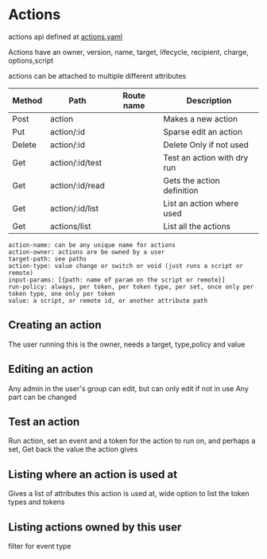 # Actions

actions api defined at [actions.yaml](../../../api-docs/actions.yaml)

Actions have an owner, version, name, target, lifecycle, recipient, charge, options,script

actions can be attached to multiple different attributes

| Method | Path            | Route name | Description                 |
|--------|-----------------|------------|-----------------------------|
| Post   | action          |            | Makes a new action          |
| Put    | action/:id      |            | Sparse edit an action       |
| Delete | action/:id      |            | Delete Only if not used     |
| Get    | action/:id/test |            | Test an action with dry run |
| Get    | action/:id/read |            | Gets the action definition  |
| Get    | action/:id/list |            | List an action where used   |
| Get    | actions/list    |            | List all the actions        |

    action-name: can be any unique name for actions
    action-owner: actions are be owned by a user
    target-path: see paths
    action-type: value change or switch or void (just runs a script or remote)
    input-params: [{path: name of param on the script or remote}]
    run-policy: always, per token, per token type, per set, once only per token type, one only per token
    value: a script, or remote id, or another attribute path

## Creating an action
The user running this is the owner,
needs a target, type,policy and value



## Editing an action

Any admin in the user's group can edit, but can only edit if not in use
Any part can be changed

## Test an action
Run action, set an event and a token for the action to run on, and perhaps a set,
Get back the value the action gives


## Listing where an action is used at

Gives a list of attributes this action is used at, wide option to list the token types and tokens

## Listing actions owned by this user

filter for event type